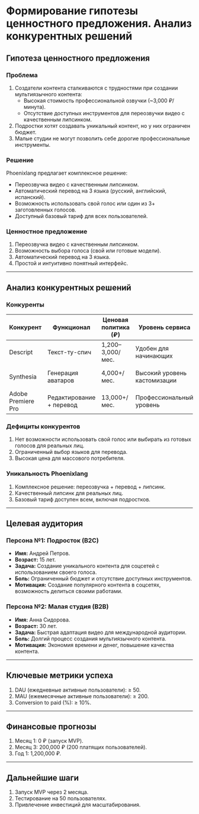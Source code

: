 # Формирование гипотезы ценностного предложения. Анализ конкурентных решений

## **Гипотеза ценностного предложения**

### **Проблема**
1. Создатели контента сталкиваются с трудностями при создании мультиязычного контента:
   - Высокая стоимость профессиональной озвучки (~3,000 ₽/минута).
   - Отсутствие доступных инструментов для переозвучки видео с качественным липсинком.
2. Подростки хотят создавать уникальный контент, но у них ограничен бюджет.
3. Малые студии не могут позволить себе дорогие профессиональные инструменты.

### **Решение**
Phoenixlang предлагает комплексное решение:
- Переозвучка видео с качественным липсинком.
- Автоматический перевод на 3 языка (русский, английский, испанский).
- Возможность использовать свой голос или один из 3+ заготовленных голосов.
- Доступный базовый тариф для всех пользователей.

### **Ценностное предложение**
1. Переозвучка видео с качественным липсинком.
2. Возможность выбора голоса (свой или готовые модели).
3. Автоматический перевод на 3 языка.
4. Простой и интуитивно понятный интерфейс.

---

## **Анализ конкурентных решений**

### **Конкуренты**
| Конкурент       | Функционал               | Ценовая политика (₽) | Уровень сервиса          | Пользовательская база       | Дефициты                     |
|-----------------|--------------------------|----------------------|--------------------------|-----------------------------|------------------------------|
| Descript        | Текст-ту-спич            | 1,200–3,000/мес.     | Удобен для начинающих    | Блогеры, маркетологи        | Нет качественного липсинка   |
| Synthesia       | Генерация аватаров       | 4,000+/мес.          | Высокий уровень кастомизации | Корпоративные клиенты       | Нет поддержки реальных лиц   |
| Adobe Premiere Pro | Редактирование + перевод | 13,000+/мес.         | Профессиональный уровень | Крупные студии              | Сложный интерфейс            |

### **Дефициты конкурентов**
1. Нет возможности использовать свой голос или выбирать из готовых голосов для реальных лиц.
2. Ограниченный выбор языков для перевода.
3. Высокая цена для массового потребителя.

### **Уникальность Phoenixlang**
1. Комплексное решение: переозвучка + перевод + липсинк.
2. Качественный липсинк для реальных лиц.
3. Базовый тариф доступен всем, включая подростков.

---

## **Целевая аудитория**
### **Персона №1: Подросток (B2C)**
- **Имя:** Андрей Петров.
- **Возраст:** 15 лет.
- **Задача:** Создание уникального контента для соцсетей с использованием своего голоса.
- **Боль:** Ограниченный бюджет и отсутствие доступных инструментов.
- **Мотивация:** Создание популярного контента в соцсетях, возможность делиться своими работами.

### **Персона №2: Малая студия (B2B)**
- **Имя:** Анна Сидорова.
- **Возраст:** 30 лет.
- **Задача:** Быстрая адаптация видео для международной аудитории.
- **Боль:** Долгий процесс создания мультиязычного контента.
- **Мотивация:** Экономия времени и денег, повышение качества контента.

---

## **Ключевые метрики успеха**
1. DAU (ежедневные активные пользователи): ≥ 50.
2. MAU (ежемесячные активные пользователи): ≥ 200.
3. Conversion to paid (%): ≥ 10%.

---

## **Финансовые прогнозы**
1. Месяц 1: 0 ₽ (запуск MVP).
2. Месяц 3: 200,000 ₽ (200 платящих пользователей).
3. Год 1: 1,200,000 ₽.

---

## **Дальнейшие шаги**
1. Запуск MVP через 2 месяца.
2. Тестирование на 50 пользователях.
3. Привлечение инвестиций для масштабирования.
